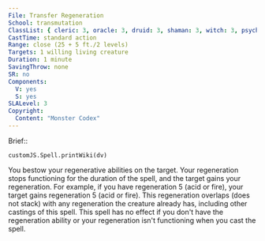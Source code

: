 ```yaml
---
File: Transfer Regeneration
School: transmutation
ClassList: { cleric: 3, oracle: 3, druid: 3, shaman: 3, witch: 3, psychic: 3 }
CastTime: standard action
Range: close (25 + 5 ft./2 levels)
Targets: 1 willing living creature
Duration: 1 minute
SavingThrow: none
SR: no
Components:
  V: yes
  S: yes
SLALevel: 3
Copyright:
  Content: "Monster Codex"
---
```

Brief:: 

```dataviewjs
customJS.Spell.printWiki(dv)
```

You bestow your regenerative abilities on the target. Your regeneration stops functioning for the duration of the spell, and the target gains your regeneration. For example, if you have regeneration 5 (acid or fire), your target gains regeneration 5 (acid or fire). This regeneration overlaps (does not stack) with any regeneration the creature already has, including other castings of this spell. This spell has no effect if you don't have the regeneration ability or your regeneration isn't functioning when you cast the spell.
